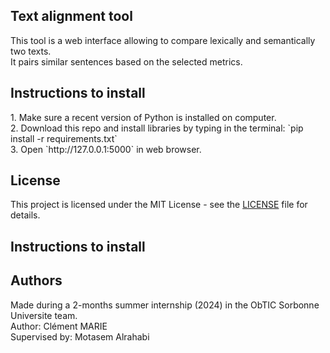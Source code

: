 <h2>Text alignment tool</h2>
This tool is a web interface allowing to compare lexically and semantically two texts.<br>
It pairs similar sentences based on the selected metrics.

<h2>Instructions to install</h2>
1. Make sure a recent version of Python is installed on computer.<br>
2. Download this repo and install libraries by typing in the terminal: `pip install -r requirements.txt`<br>
3. Open `http://127.0.0.1:5000` in web browser.


## License

This project is licensed under the MIT License - see the [LICENSE](LICENSE) file for details.


<h2>Instructions to install</h2>


<h2>Authors</h2>
Made during a 2-months summer internship (2024) in the ObTIC Sorbonne Universite team.<br>
Author: Clément MARIE <br>
Supervised by: Motasem Alrahabi <br>
